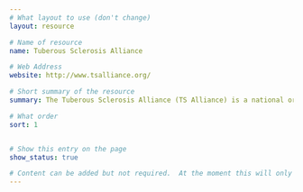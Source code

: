 ```yaml
---
# What layout to use (don't change)
layout: resource

# Name of resource
name: Tuberous Sclerosis Alliance

# Web Address
website: http://www.tsalliance.org/

# Short summary of the resource
summary: The Tuberous Sclerosis Alliance (TS Alliance) is a national organization dedicated to finding a cure for tuberous sclerosis while improving the lives of those affected.

# What order
sort: 1


# Show this entry on the page
show_status: true

# Content can be added but not required.  At the moment this will only show on the home page area.
---
```

